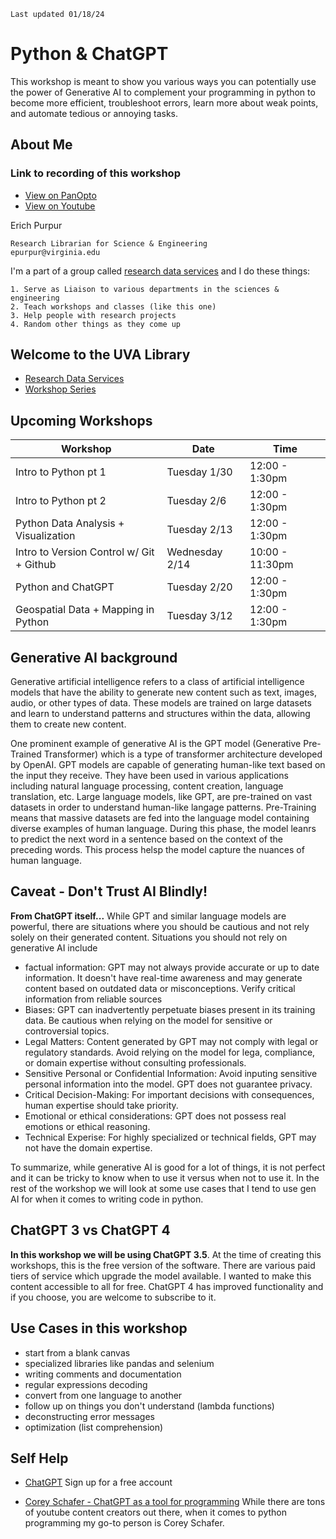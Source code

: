 ```
Last updated 01/18/24
```

# Python & ChatGPT
This workshop is meant to show you various ways you can potentially use the power of Generative AI to complement your programming in python to become more efficient, troubleshoot errors, learn more about weak points, and automate tedious or annoying tasks. 

## **About Me**

### Link to recording of this workshop
- [View on PanOpto]()
- [View on Youtube]()

Erich Purpur

    Research Librarian for Science & Engineering
    epurpur@virginia.edu

I'm a part of a group called [research data services](https://data.library.virginia.edu/) and I do these things:
    
    1. Serve as Liaison to various departments in the sciences & engineering
    2. Teach workshops and classes (like this one)
    3. Help people with research projects
    4. Random other things as they come up

## Welcome to the UVA Library
* [Research Data Services](https://data.library.virginia.edu/)
* [Workshop Series](https://data.library.virginia.edu/training/)

## Upcoming Workshops

| Workshop | Date | Time |
| ---- | ---- | ---- |
| Intro to Python pt 1                                                |       Tuesday 1/30   |  12:00 - 1:30pm
| Intro to Python pt 2                                                |       Tuesday 2/6    |  12:00 - 1:30pm
| Python Data Analysis + Visualization                                |       Tuesday 2/13   |  12:00 - 1:30pm
| Intro to Version Control w/ Git + Github                            |       Wednesday 2/14 |  10:00 - 11:30pm
| Python and ChatGPT                                                  |       Tuesday 2/20   |  12:00 - 1:30pm
| Geospatial Data + Mapping in Python                                 |       Tuesday 3/12   |  12:00 - 1:30pm


## Generative AI background 
Generative artificial intelligence refers to a class of artificial intelligence models that have the ability to generate new content such as text, images, audio, or other types of data. These models are trained on large datasets and learn to understand patterns and structures within the data, allowing them to create new content.

One prominent example of generative AI is the GPT model (Generative Pre-Trained Transformer) which is a type of transformer architecture developed by OpenAI. GPT models are capable of generating human-like text based on the input they receive. They have been used in various applications including natural language processing, content creation, language translation, etc. Large language models, like GPT, are pre-trained on vast datasets in order to understand human-like langage patterns. Pre-Training means that massive datasets are fed into the language model containing diverse examples of human language. During this phase, the model leanrs to predict the next word in a sentence based on the context of the preceding words. This process helsp the model capture the nuances of human language.

## Caveat - Don't Trust AI Blindly!

**From ChatGPT itself...**
While GPT and similar language models are powerful, there are situations where you should be cautious and not rely solely on their generated content. Situations you should not rely on generative AI include
  - factual information: GPT may not always provide accurate or up to date information. It doesn't have real-time awareness and may generate content based on outdated data or misconceptions. Verify critical information from reliable sources
  - Biases: GPT can inadvertently perpetuate biases present in its training data. Be cautious when relying on the model for sensitive or controversial topics.
  - Legal Matters: Content generated by GPT may not comply with legal or regulatory standards. Avoid relying on the model for lega, compliance, or domain expertise without consulting professionals.
  - Sensitive Personal or Confidential Information: Avoid inputing sensitive personal information into the model. GPT does not guarantee privacy.
  - Critical Decision-Making: For important decisions with consequences, human expertise should take priority.
  - Emotional or ethical considerations: GPT does not possess real emotions or ethical reasoning.
  - Technical Experise: For highly specialized or technical fields, GPT may not have the domain expertise.

To summarize, while generative AI is good for a lot of things, it is not perfect and it can be tricky to know when to use it versus when not to use it. In the rest of the workshop we will look at some use cases that I tend to use gen AI for when it comes to writing code in python. 

## ChatGPT 3 vs ChatGPT 4
**In this workshop we will be using ChatGPT 3.5**. At the time of creating this workshops, this is the free version of the software. There are various paid tiers of service which upgrade the model available. I wanted to make this content accessible to all for free. ChatGPT 4 has improved functionality and if you choose, you are welcome to subscribe to it. 

## Use Cases in this workshop

- start from a blank canvas
- specialized libraries like pandas and selenium
- writing comments and documentation
- regular expressions decoding
- convert from one language to another
- follow up on things you don't understand (lambda functions)
- deconstructing error messages
- optimization (list comprehension)

## Self Help

- [ChatGPT](https://chat.openai.com/)
Sign up for a free account

- [Corey Schafer - ChatGPT as a tool for programming](https://www.youtube.com/watch?v=jRAAaDll34Q)
While there are tons of youtube content creators out there, when it comes to python programming my go-to person is Corey Schafer.
